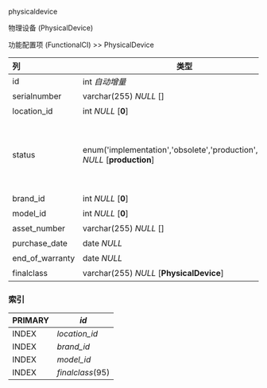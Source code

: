 physicaldevice

物理设备 (PhysicalDevice)

功能配置项 (FunctionalCI) >> PhysicalDevice



| 列              | 类型                                                         | 注释                                                         |
| :-------------- | ------------------------------------------------------------ | ------------------------------------------------------------ |
| id              | int *自动增量*                                               | 自增ID                                                       |
| serialnumber    | varchar(255) *NULL* []                                       | 序列号                                                       |
| location_id     | int *NULL* [**0**]                                           | 地理位置                                                     |
| status          | enum('implementation','obsolete','production','stock') *NULL* [**production**] | 状态，上线 (implementation), 废弃 (obsolete), 生产 (production), 闲置 (stock) |
| brand_id        | int *NULL* [**0**]                                           | 品牌                                                         |
| model_id        | int *NULL* [**0**]                                           | 型号                                                         |
| asset_number    | varchar(255) *NULL* []                                       | 资产编号                                                     |
| purchase_date   | date *NULL*                                                  | 采购日期                                                     |
| end_of_warranty | date *NULL*                                                  | 过保日期                                                     |
| finalclass      | varchar(255) *NULL* [**PhysicalDevice**]                     | 二级配置项                                                   |

### 索引

| PRIMARY | *id*             |
| :------ | ---------------- |
| INDEX   | *location_id*    |
| INDEX   | *brand_id*       |
| INDEX   | *model_id*       |
| INDEX   | *finalclass*(95) |